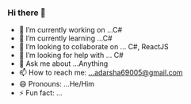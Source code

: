 ### Hi there 👋

<!--
**Adarsha69005/Adarsha69005** is a ✨ _special_ ✨ repository because its `README.md` (this file) appears on your GitHub profile.

Here are some ideas to get you started: -->

- 🔭 I’m currently working on ...C#
- 🌱 I’m currently learning ...C#
- 👯 I’m looking to collaborate on ... C#, ReactJS
- 🤔 I’m looking for help with ... C#
- 💬 Ask me about ...Anything
- 📫 How to reach me: ...adarsha69005@gmail.com
- 😄 Pronouns: ...He/Him
- ⚡ Fun fact: ...

